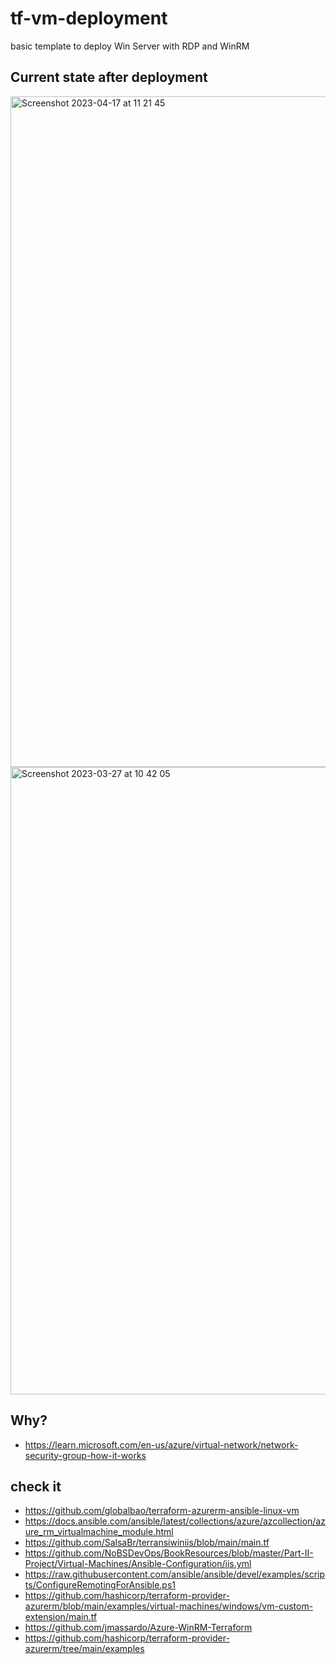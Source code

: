 # tf-vm-deployment
basic template to deploy Win Server with RDP and WinRM

## Current state after deployment

<img width="1073" alt="Screenshot 2023-04-17 at 11 21 45" src="https://user-images.githubusercontent.com/62520712/232442563-de5deba1-0da7-49c0-a99f-7f226bbe953f.png">


<img width="1004" alt="Screenshot 2023-03-27 at 10 42 05" src="https://user-images.githubusercontent.com/62520712/227889543-631aa925-f1c8-4cc4-a3d0-cb6b2bb4e089.png">

## Why?
- https://learn.microsoft.com/en-us/azure/virtual-network/network-security-group-how-it-works

## check it

- https://github.com/globalbao/terraform-azurerm-ansible-linux-vm
- https://docs.ansible.com/ansible/latest/collections/azure/azcollection/azure_rm_virtualmachine_module.html
- https://github.com/SalsaBr/terransiwiniis/blob/main/main.tf
- https://github.com/NoBSDevOps/BookResources/blob/master/Part-II-Project/Virtual-Machines/Ansible-Configuration/iis.yml
- https://raw.githubusercontent.com/ansible/ansible/devel/examples/scripts/ConfigureRemotingForAnsible.ps1
- https://github.com/hashicorp/terraform-provider-azurerm/blob/main/examples/virtual-machines/windows/vm-custom-extension/main.tf
- https://github.com/jmassardo/Azure-WinRM-Terraform
- https://github.com/hashicorp/terraform-provider-azurerm/tree/main/examples
